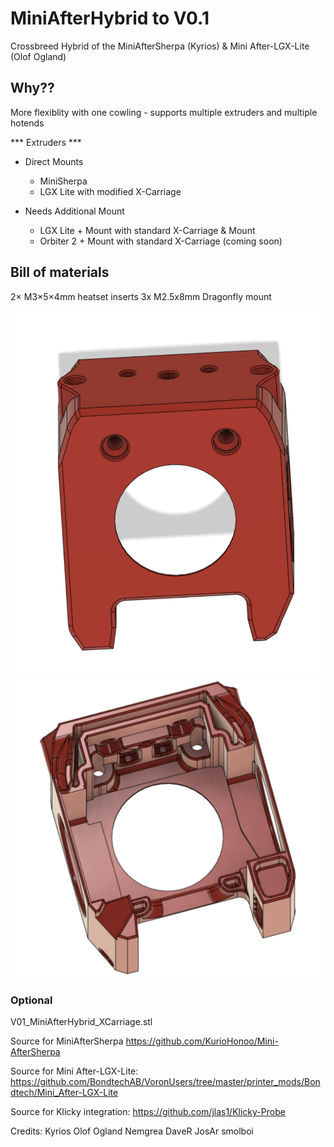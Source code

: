 # MiniAfterHybrid to V0.1

Crossbreed Hybrid of the MiniAfterSherpa (Kyrios) &  Mini After-LGX-Lite (Olof Ogland)

## Why??
More flexiblity with one cowling - supports multiple extruders and multiple hotends


*** Extruders ***
- Direct Mounts
    - MiniSherpa
    - LGX Lite with modified X-Carriage

- Needs Additional Mount
    - LGX Lite + Mount with standard X-Carriage & Mount
    - Orbiter 2  + Mount with standard X-Carriage (coming soon)

## Bill of materials
2× M3×5×4mm heatset inserts
3x M2.5x8mm Dragonfly mount

![](images/CAD.png)
![](images/CAD2.png)


### Optional
V01_MiniAfterHybrid_XCarriage.stl 

Source for MiniAfterSherpa https://github.com/KurioHonoo/Mini-AfterSherpa

Source for Mini After-LGX-Lite: https://github.com/BondtechAB/VoronUsers/tree/master/printer_mods/Bondtech/Mini_After-LGX-Lite

Source for Klicky integration: https://github.com/jlas1/Klicky-Probe


Credits: 
Kyrios 
Olof Ogland
Nemgrea
DaveR
JosAr
smolboi


